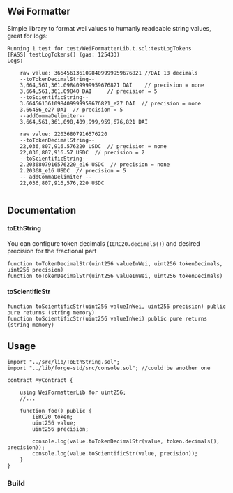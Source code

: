 ## Wei Formatter

Simple library to format wei values to humanly readeable string values, great for logs:

```text
Running 1 test for test/WeiFormatterLib.t.sol:testLogTokens
[PASS] testLogTokens() (gas: 125433)
Logs:

	raw value: 3664561361098409999959676821	//DAI 18 decimals
	--toTokenDecimalString--
	3,664,561,361.098409999959676821 DAI 	// precision = none
	3,664,561,361.09840 DAI  	// precision = 5
	--toScientificString--
	3.664561361098409999959676821_e27 DAI  // precision = none
	3.66456_e27 DAI  // precision = 5
	--addCommaDelimiter--
	3,664,561,361,098,409,999,959,676,821 DAI

	raw value: 22036807916576220
	--toTokenDecimalString--
	22,036,807,916.576220 USDC  // precision = none
	22,036,807,916.57 USDC  // precision = 2
	--toScientificString--
	2.2036807916576220_e16 USDC  // precision = none
	2.20368_e16 USDC  // precision = 5
	-- addCommaDelimiter --
	22,036,807,916,576,220 USDC


```

## Documentation

#### toEthString
You can configure token decimals (`IERC20.decimals()`) and desired precision for the fractional part
```solidity
function toTokenDecimalStr(uint256 valueInWei, uint256 tokenDecimals, uint256 precision)
function toTokenDecimalStr(uint256 valueInWei, uint256 tokenDecimals)
```

#### toScientificStr

```solidity
function toScientificStr(uint256 valueInWei, uint256 precision) public pure returns (string memory)
function toScientificStr(uint256 valueInWei) public pure returns (string memory)
```

## Usage

```solidity
import "../src/lib/ToEthString.sol";
import "../lib/forge-std/src/console.sol"; //could be another one

contract MyContract {	

    using WeiFormatterLib for uint256;
	//...

	function foo() public {
		IERC20 token;
		uint256 value;
		uint256 precision;

		console.log(value.toTokenDecimalStr(value, token.decimals(), precision));
		console.log(value.toScientificStr(value, precision));
	}
}

```

### Build
